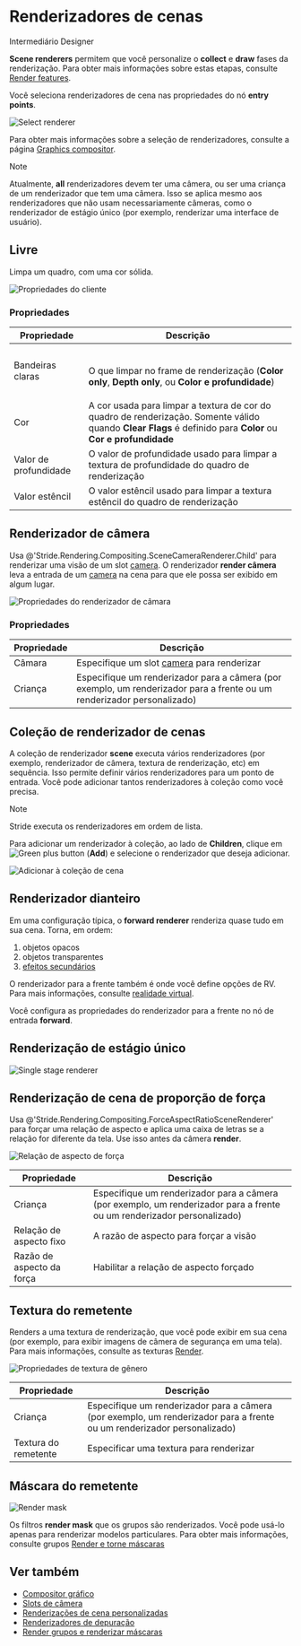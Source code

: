 # Renderizadores de cenas

<span class="badge text-bg-primary">Intermediário</span>
<span class="badge text-bg-success">Designer</span>

**Scene renderers** permitem que você personalize o **collect** e **draw** fases da renderização. Para obter mais informações sobre estas etapas, consulte [Render features](../rendering-pipeline/render-features.md).

Você seleciona renderizadores de cena nas propriedades do nó **entry points**.

![Select renderer](media/connect-entry-point.png)

Para obter mais informações sobre a seleção de renderizadores, consulte a página [Graphics compositor](index.md).

> [!Note]
> Atualmente, **all** renderizadores devem ter uma câmera, ou ser uma criança de um renderizador que tem uma câmera. Isso se aplica mesmo aos renderizadores que não usam necessariamente câmeras, como o renderizador de estágio único (por exemplo, renderizar uma interface de usuário).

## Livre

Limpa um quadro, com uma cor sólida.

![ Propriedades do cliente](media/clear-renderframe-1.png)

### Propriedades

| Propriedade | Descrição |
| ------------- | ----------
| Bandeiras claras | <br><p>O que limpar no frame de renderização (**Color only**, **Depth only**, ou **Color e profundidade**) |
| Cor | A cor usada para limpar a textura de cor do quadro de renderização. Somente válido quando **Clear Flags** é definido para **Color** ou **Cor e profundidade** |
| Valor de profundidade | O valor de profundidade usado para limpar a textura de profundidade do quadro de renderização |
| Valor estêncil | O valor estêncil usado para limpar a textura estêncil do quadro de renderização |

## Renderizador de câmera

Usa @'Stride.Rendering.Compositing.SceneCameraRenderer.Child' para renderizar uma visão de um slot [camera](../cameras/camera-slots.md). O renderizador **render câmera** leva a entrada de um [camera](../cameras/index.md) na cena para que ele possa ser exibido em algum lugar.

![ Propriedades do renderizador de câmara](media/render-camera-1.png)

### Propriedades

| Propriedade | Descrição |
| ------------- | ----------
| Câmara | Especifique um slot [camera](../cameras/camera-slots.md) para renderizar |
| Criança | Especifique um renderizador para a câmera (por exemplo, um renderizador para a frente ou um renderizador personalizado) |

## Coleção de renderizador de cenas

A coleção de renderizador **scene** executa vários renderizadores (por exemplo, renderizador de câmera, textura de renderização, etc) em sequência. Isso permite definir vários renderizadores para um ponto de entrada. Você pode adicionar tantos renderizadores à coleção como você precisa.

> [!Note]
> Stride executa os renderizadores em ordem de lista.

Para adicionar um renderizador à coleção, ao lado de **Children**, clique em ![Green plus button](~/manual/game-studio/media/green-plus-icon.png) (**Add**) e selecione o renderizador que deseja adicionar.

![ Adicionar à coleção de cena](media/add-renderer-to-scene-renderer-collection.png)

## Renderizador dianteiro

Em uma configuração típica, o **forward renderer** renderiza quase tudo em sua cena. Torna, em ordem:

1. objetos opacos
2. objetos transparentes
3. [efeitos secundários](../post-effects/index.md)

O renderizador para a frente também é onde você define opções de RV. Para mais informações, consulte [ realidade virtual](../../virtual-reality/index.md).

Você configura as propriedades do renderizador para a frente no nó de entrada **forward**.

## Renderização de estágio único

![Single stage renderer](media/single-stage-renderer.png)

## Renderização de cena de proporção de força

Usa @'Stride.Rendering.Compositing.ForceAspectRatioSceneRenderer' para forçar uma relação de aspecto e aplica uma caixa de letras se a relação for diferente da tela. Use isso antes da câmera **render**.

![ Relação de aspecto de força](media/force-aspect-ratio-properties.png)

| Propriedade | Descrição |
| ------------- | ----------
| Criança | Especifique um renderizador para a câmera (por exemplo, um renderizador para a frente ou um renderizador personalizado) |
| Relação de aspecto fixo | A razão de aspecto para forçar a visão |
| Razão de aspecto da força | Habilitar a relação de aspecto forçado |

## Textura do remetente

Renders a uma textura de renderização, que você pode exibir em sua cena (por exemplo, para exibir imagens de câmera de segurança em uma tela). Para mais informações, consulte as texturas [Render](render-textures.md).

![ Propriedades de textura de gênero](media/render-texture-scene-renderer-properties.png)

| Propriedade | Descrição |
| ------------- | ----------
| Criança | Especifique um renderizador para a câmera (por exemplo, um renderizador para a frente ou um renderizador personalizado) |
| Textura do remetente | Especificar uma textura para renderizar |

## Máscara do remetente

![Render mask](media/change-render-mask.png)

Os filtros **render mask** que os grupos são renderizados. Você pode usá-lo apenas para renderizar modelos particulares. Para obter mais informações, consulte grupos [Render e torne máscaras](render-groups-and-masks.md)

## Ver também

* [Compositor gráfico](index.md)
* [Slots de câmera](../cameras/camera-slots.md)
* [Renderizações de cena personalizadas](custom-scene-renderers.md)
* [Renderizadores de depuração](debug-renderers.md)
* [Render grupos e renderizar máscaras](render-groups-and-masks.md)